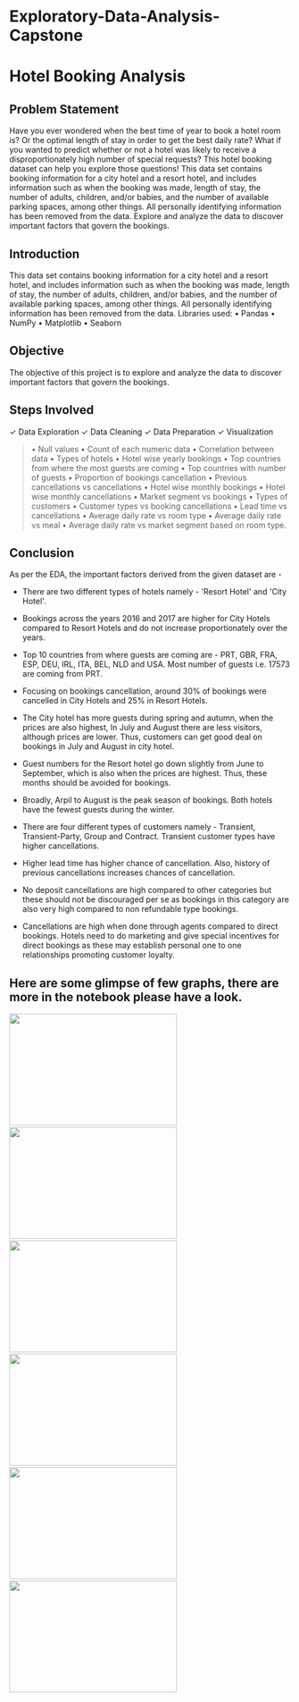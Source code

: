 # Exploratory-Data-Analysis-Capstone
# Hotel Booking Analysis

## Problem Statement
Have you ever wondered when the best time of year to book a hotel room is? Or the optimal length of stay in order to get the best daily rate? What if you wanted to predict whether or not a hotel was likely to receive a disproportionately high number of special requests? This hotel booking dataset can help you explore those questions!
This data set contains booking information for a city hotel and a resort hotel, and includes information such as when the booking was made, length of stay, the number of adults, children, and/or babies, and the number of available parking spaces, among other things. All personally identifying information has been removed from the data.
Explore and analyze the data to discover important factors that govern the bookings.

## Introduction
This data set contains booking information for a city hotel and a resort hotel, and includes information such as when the booking was made, length of stay, the number of adults, children, and/or babies, and the number of available parking spaces, among other things. All personally identifying information has been removed from the data.
Libraries used:
• Pandas
• NumPy
• Matplotlib
• Seaborn

## Objective
The objective of this project is to explore and analyze the data to discover important factors that govern the bookings.

## Steps Involved
✓ Data Exploration
✓ Data Cleaning
✓ Data Preparation
✓ Visualization
> • Null values
> • Count of each numeric data
> • Correlation between data
> • Types of hotels
> • Hotel wise yearly bookings
> • Top countries from where the most guests are coming
> • Top countries with number of guests
> • Proportion of bookings cancellation
> • Previous cancellations vs cancellations
> • Hotel wise monthly bookings
> • Hotel wise monthly cancellations
> • Market segment vs bookings
> • Types of customers
> • Customer types vs booking cancellations
> • Lead time vs cancellations
> • Average daily rate vs room type
> • Average daily rate vs meal
> • Average daily rate vs market segment based on room type.

## Conclusion
As per the EDA, the important factors derived from the given dataset are -

* There are two different types of hotels namely - 'Resort Hotel' and 'City Hotel'.

* Bookings across the years 2016 and 2017 are higher for City Hotels compared to Resort Hotels and do not increase proportionately over the years.

* Top 10 countries from where guests are coming are - PRT, GBR, FRA, ESP, DEU, IRL, ITA, BEL, NLD and USA. Most number of guests i.e. 17573 are coming from PRT.

* Focusing on bookings cancellation, around 30% of bookings were cancelled in City Hotels and 25% in Resort Hotels.

* The City hotel has more guests during spring and autumn, when the prices are also highest, In July and August there are less visitors, although prices are lower. Thus, customers can get good deal on bookings in July and August in city hotel.

* Guest numbers for the Resort hotel go down slightly from June to September, which is also when the prices are highest. Thus, these months should be avoided for bookings.

* Broadly, Arpil to August is the peak season of bookings. Both hotels have the fewest guests during the winter.

* There are four different types of customers namely - Transient, Transient-Party, Group and Contract. Transient customer types have higher cancellations.

* Higher lead time has higher chance of cancellation. Also, history of previous cancellations increases chances of cancellation.

* No deposit cancellations are high compared to other categories but these should not be discouraged per se as bookings in this category are also very high compared to non refundable type bookings.

* Cancellations are high when done through agents compared to direct bookings. Hotels need to do marketing and give special incentives for direct bookings as these may establish personal one to one relationships promoting customer loyalty.

## Here are some glimpse of few graphs, there are more in the notebook please have a look.
<p align="left">
  <img width="300" height="200" src="https://user-images.githubusercontent.com/99494127/171113753-7c76c550-9a56-4bf0-8720-b0ed49de931e.jpg">
  &nbsp &nbsp 
  <img width="300" height="200" src="https://user-images.githubusercontent.com/99494127/171114577-93bc15cb-a2ba-48fa-9a3b-ea04efc2a84a.jpg">
  &nbsp &nbsp
  <img width="300" height="200" src="https://user-images.githubusercontent.com/99494127/171114615-40c70f03-a924-4755-9383-23fc6fec5ecc.jpg">
  &nbsp &nbsp
  <img width="300" height="200" src="https://user-images.githubusercontent.com/99494127/171114674-a5becec7-13d2-40c4-8168-14048e60c22f.jpg">
  &nbsp &nbsp 
  <img width="300" height="200" src="https://user-images.githubusercontent.com/99494127/171114723-bd51bd5f-f45e-4dde-a3d0-cb3bb1e06705.jpg">
  &nbsp &nbsp 
  <img width="300" height="200" src="https://user-images.githubusercontent.com/99494127/171114747-afc70959-caa1-415e-8617-0d437bf0f15a.jpg">
</p>
